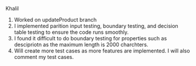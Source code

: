 Khalil
1. Worked on updateProduct branch
2. I implemented parition input testing, boundary testing, and decision table testing to ensure
the code runs smoothly. 
3. I found it difficult to do boundary testing for properties such as descipriotn as the maximum length is 2000 charchters. 
4. Will create more test cases as more features are implemented. I will also comment my test cases.